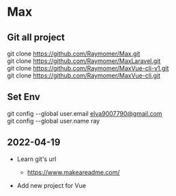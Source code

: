 # Max
## Git all project

git clone https://github.com/Raymomer/Max.git \
git clone https://github.com/Raymomer/MaxLaravel.git \
git clone https://github.com/Raymomer/MaxVue-cli-v1.git \
git clone https://github.com/Raymomer/MaxVue-cli.git


## Set Env 

git config --global user.email elva9007790@gmail.com \
git config --global user.name  ray

## 2022-04-19
* Learn git's url
    * https://www.makeareadme.com/

* Add new project for Vue
